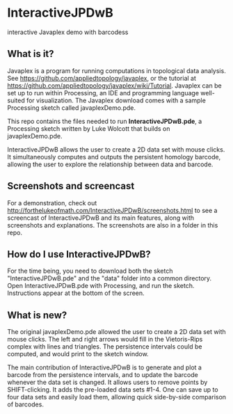 # InteractiveJPDwB
interactive Javaplex demo with barcodess

## What is it?

Javaplex is a program for running computations in topological data analysis.  See https://github.com/appliedtopology/javaplex, or the tutorial at https://github.com/appliedtopology/javaplex/wiki/Tutorial.  Javaplex can be set up to run within Processing, an IDE and programming language well-suited for visualization.  The Javaplex download comes with a sample Processing sketch called javaplexDemo.pde.

This repo contains the files needed to run **InteractiveJPDwB.pde**, a Processing sketch written by Luke Wolcott that builds on javaplexDemo.pde.  

InteractiveJPDwB allows the user to create a 2D data set with mouse clicks.  It simultaneously computes and outputs the persistent homology barcode, allowing the user to explore the relationship between data and barcode.

## Screenshots and screencast

For a demonstration, check out http://forthelukeofmath.com/InteractiveJPDwB/screenshots.html to see a screencast of InteractiveJPDwB and its main features, along with screenshots and explanations.  The screenshots are also in a folder in this repo.

## How do I use InteractiveJPDwB?

For the time being, you need to download both the sketch "InteractiveJPDwB.pde" and the "data" folder into a common directory.  Open InteractiveJPDwB.pde with Processing, and run the sketch.  Instructions appear at the bottom of the screen.

## What is new?

The original javaplexDemo.pde allowed the user to create a 2D data set with mouse clicks.  The left and right arrows would fill in the Vietoris-Rips complex with lines and triangles.  The persistence intervals could be computed, and would print to the sketch window.

The main contribution of InteractiveJPDwB is to generate and plot a barcode from the persistence intervals, and to update the barcode whenever the data set is changed.  It allows users to remove points by SHIFT-clicking. It adds the pre-loaded data sets #1-4.  One can save up to four data sets and easily load them, allowing quick side-by-side comparison of barcodes.
